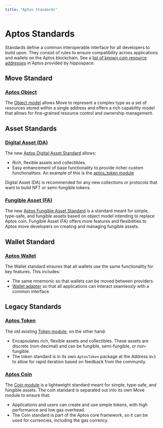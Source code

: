 ```yaml
---
title: "Aptos Standards"
---
```


# Aptos Standards

Standards define a common interoperable interface for all developers to build upon. They consist of rules to ensure compatibility across applications and wallets on the Aptos blockchain. See a [list of known coin resource addresses](https://github.com/hippospace/aptos-coin-list) in Aptos provided by
hippospace.

## Move Standard

### [Aptos Object](./aptos-object.md)

The [Object model](https://github.com/aptos-labs/aptos-core/blob/main/aptos-move/framework/aptos-framework/sources/object.move) allows Move to represent a complex type as a set of resources stored within a single address and offers a rich capability model that allows for fine-grained resource control and ownership management.

## Asset Standards

### [Digital Asset (DA)](./digital-asset.md)

The new [Aptos Digital Asset Standard](https://github.com/aptos-labs/aptos-core/blob/main/aptos-move/framework/aptos-token-objects/sources/token.move) allows:

- Rich, flexible assets and collectibles.
- Easy enhancement of base functionality to provide richer custom functionalities. An example of this is the [aptos_token module](https://github.com/aptos-labs/aptos-core/blob/main/aptos-move/framework/aptos-token-objects/sources/aptos_token.move)

Digital Asset (DA) is recommended for any new collections or protocols that want to build NFT or semi-fungible tokens.

### [Fungible Asset (FA)](./fungible-asset.md)

The new [Aptos Fungible Asset Standard](https://github.com/aptos-labs/aptos-core/blob/main/aptos-move/framework/aptos-framework/sources/fungible_asset.move) is a standard meant for simple, type-safe, and fungible assets based on object model intending to replace Aptos coin.
Fungible Asset (FA) offers more features and flexibilities to Aptos move developers on creating and managing fungible assets.

## Wallet Standard

### [Aptos Wallet](./wallets.md)

The Wallet standard ensures that all wallets use the same functionality for key features. This includes:

- The same mnemonic so that wallets can be moved between providers.
- [Wallet adapter](../integration/wallet-adapter-concept.md) so that all applications can interact seamlessly with a common interface.

## Legacy Standards

### [Aptos Token](./aptos-token.md)

The old existing [Token module](https://github.com/aptos-labs/aptos-core/blob/main/aptos-move/framework/aptos-token/sources/token.move), on the other hand:

- Encapsulates rich, flexible assets and collectibles. These assets are discrete (non-decimal) and can be fungible, semi-fungible, or non-fungible.
- The token standard is in its own `AptosToken` package at the Address `0x3` to allow for rapid iteration based on feedback from the community.

### [Aptos Coin](./aptos-coin.md)

The [Coin module](https://github.com/aptos-labs/aptos-core/blob/main/aptos-move/framework/aptos-framework/sources/coin.move) is a lightweight standard meant for simple, type-safe, and fungible assets. The coin standard is separated out into its own Move module to ensure that:

- Applications and users can create and use simple tokens, with high performance and low gas overhead.
- The Coin standard is part of the Aptos core framework, so it can be used for currencies, including the gas currency.
